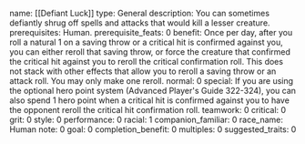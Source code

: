 name: [[Defiant Luck]]
type: General
description: You can sometimes defiantly shrug off spells and attacks that would kill a lesser creature.
prerequisites: Human.
prerequisite_feats: 0
benefit: Once per day, after you roll a natural 1 on a saving throw or a critical hit is confirmed against you, you can either reroll that saving throw, or force the creature that confirmed the critical hit against you to reroll the critical confirmation roll. This does not stack with other effects that allow you to reroll a saving throw or an attack roll. You may only make one reroll.
normal: 0
special: If you are using the optional hero point system (Advanced Player's Guide 322-324), you can also spend 1 hero point when a critical hit is confirmed against you to have the opponent reroll the critical hit confirmation roll.
teamwork: 0
critical: 0
grit: 0
style: 0
performance: 0
racial: 1
companion_familiar: 0
race_name: Human
note: 0
goal: 0
completion_benefit: 0
multiples: 0
suggested_traits: 0
